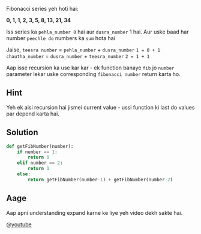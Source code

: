 Fibonacci series yeh hoti hai: 

**0, 1, 1, 2, 3, 5, 8, 13, 21, 34**

Iss series ka `pehla_number 0` hai aur `dusra_number` 1 hai. Aur uske baad har number `peechle do` numbers ka `sum` hota hai

Jaise,
`teesra number` = `pehla_number` + `dusra_number`
`1 = 0 + 1`
`chautha_number` = `dusra_number` + `teesra_number`
`2 = 1 + 1`

Aap isse recursion ka use kar kar - ek function banaye `fib` jo `number` parameter lekar uske corresponding `fibonacci number` return karta ho.

## Hint
Yeh ek aisi recursion hai jismei current value - ussi function ki last do values par depend karta hai.

## Solution
```python
def getFibNumber(number):
    if number == 1:
        return 0
    elif number == 2:
        return 1
    else:
        return getFibNumber(number-1) + getFibNumber(number-2)
```

## Aage
Aap apni understanding expand karne ke liye yeh video dekh sakte hai.

@[youtube](koFsRrJgioA)